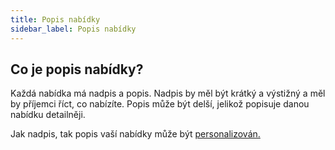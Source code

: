```yaml
---
title: Popis nabídky 
sidebar_label: Popis nabídky 
---
```


## Co je popis nabídky?
Každá nabídka má nadpis a popis. Nadpis by měl být krátký a výstižný a měl by příjemci říct, co nabízíte. Popis může být delší, jelikož popisuje danou nabídku detailněji. 

Jak nadpis, tak popis vaší nabídky může být [personalizován.](offer-personalization.md#jak-mohu-personalizovat-nabídku)


